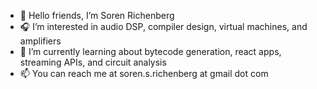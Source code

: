 - 🍉 Hello friends, I’m Soren Richenberg
- 🎧 I’m interested in audio DSP, compiler design, virtual machines, and amplifiers
- 🐢 I’m currently learning about bytecode generation, react apps, streaming APIs, and circuit analysis
- 📫 You can reach me at soren.s.richenberg at gmail dot com

<!---
sorenrichenberg/sorenrichenberg is a ✨ special ✨ repository because its `README.md` (this file) appears on your GitHub profile.
You can click the Preview link to take a look at your changes.
--->
